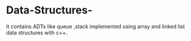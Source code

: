 # Data-Structures-
It contains ADTs like queue ,stack implemented using array and linked list data structures with c++.
